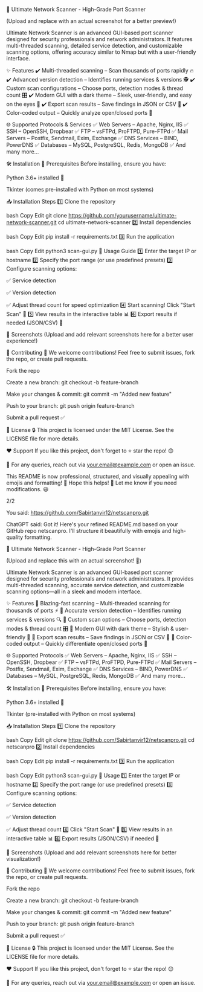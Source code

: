🚀 Ultimate Network Scanner - High-Grade Port Scanner

(Upload and replace with an actual screenshot for a better preview!)

Ultimate Network Scanner is an advanced GUI-based port scanner designed for security professionals and network administrators. It features multi-threaded scanning, detailed service detection, and customizable scanning options, offering accuracy similar to Nmap but with a user-friendly interface.

✨ Features
✔️ Multi-threaded scanning – Scan thousands of ports rapidly 🔥
✔️ Advanced version detection – Identifies running services & versions 🕵️
✔️ Custom scan configurations – Choose ports, detection modes & thread count 🎛️
✔️ Modern GUI with a dark theme – Sleek, user-friendly, and easy on the eyes 🌙
✔️ Export scan results – Save findings in JSON or CSV 📄
✔️ Color-coded output – Quickly analyze open/closed ports 🎨

🌐 Supported Protocols & Services
✅ Web Servers – Apache, Nginx, IIS
✅ SSH – OpenSSH, Dropbear
✅ FTP – vsFTPd, ProFTPD, Pure-FTPd
✅ Mail Servers – Postfix, Sendmail, Exim, Exchange
✅ DNS Services – BIND, PowerDNS
✅ Databases – MySQL, PostgreSQL, Redis, MongoDB
✅ And many more...

🛠 Installation
📌 Prerequisites
Before installing, ensure you have:

Python 3.6+ installed 🐍

Tkinter (comes pre-installed with Python on most systems)

📥 Installation Steps
1️⃣ Clone the repository

bash
Copy
Edit
git clone https://github.com/yourusername/ultimate-network-scanner.git
cd ultimate-network-scanner
2️⃣ Install dependencies

bash
Copy
Edit
pip install -r requirements.txt
3️⃣ Run the application

bash
Copy
Edit
python3 scan-gui.py
🚀 Usage Guide
1️⃣ Enter the target IP or hostname
2️⃣ Specify the port range (or use predefined presets)
3️⃣ Configure scanning options:

✅ Service detection

✅ Version detection

✅ Adjust thread count for speed optimization
4️⃣ Start scanning! Click "Start Scan" 🏁
5️⃣ View results in the interactive table 📊
6️⃣ Export results if needed (JSON/CSV) 💾

📸 Screenshots
(Upload and add relevant screenshots here for a better user experience!)

🤝 Contributing
🚀 We welcome contributions! Feel free to submit issues, fork the repo, or create pull requests.

Fork the repo

Create a new branch: git checkout -b feature-branch

Make your changes & commit: git commit -m "Added new feature"

Push to your branch: git push origin feature-branch

Submit a pull request ✅

📜 License
🔒 This project is licensed under the MIT License. See the LICENSE file for more details.

❤️ Support
If you like this project, don't forget to ⭐ star the repo! 😊

📧 For any queries, reach out via your.email@example.com or open an issue.

This README is now professional, structured, and visually appealing with emojis and formatting! 🚀 Hope this helps! 🎯 Let me know if you need modifications. 😃


2/2







You said:
https://github.com/Sabirtanvir12/netscanpro.git


ChatGPT said:
Got it! Here's your refined README.md based on your GitHub repo netscanpro. I'll structure it beautifully with emojis and high-quality formatting.

🚀 Ultimate Network Scanner - High-Grade Port Scanner

(Upload and replace this with an actual screenshot! 📸)

Ultimate Network Scanner is an advanced GUI-based port scanner designed for security professionals and network administrators. It provides multi-threaded scanning, accurate service detection, and customizable scanning options—all in a sleek and modern interface.

✨ Features
🔹 Blazing-fast scanning – Multi-threaded scanning for thousands of ports ⚡
🔹 Accurate version detection – Identifies running services & versions 🔍
🔹 Custom scan options – Choose ports, detection modes & thread count 🎛️
🔹 Modern GUI with dark theme – Stylish & user-friendly 🌙
🔹 Export scan results – Save findings in JSON or CSV 📄
🔹 Color-coded output – Quickly differentiate open/closed ports 🎨

🌐 Supported Protocols
✅ Web Servers – Apache, Nginx, IIS
✅ SSH – OpenSSH, Dropbear
✅ FTP – vsFTPd, ProFTPD, Pure-FTPd
✅ Mail Servers – Postfix, Sendmail, Exim, Exchange
✅ DNS Services – BIND, PowerDNS
✅ Databases – MySQL, PostgreSQL, Redis, MongoDB
✅ And many more...

🛠 Installation
📌 Prerequisites
Before installing, ensure you have:

Python 3.6+ installed 🐍

Tkinter (pre-installed with Python on most systems)

📥 Installation Steps
1️⃣ Clone the repository

bash
Copy
Edit
git clone https://github.com/Sabirtanvir12/netscanpro.git
cd netscanpro
2️⃣ Install dependencies

bash
Copy
Edit
pip install -r requirements.txt
3️⃣ Run the application

bash
Copy
Edit
python3 scan-gui.py
🚀 Usage
1️⃣ Enter the target IP or hostname
2️⃣ Specify the port range (or use predefined presets)
3️⃣ Configure scanning options:

✅ Service detection

✅ Version detection

✅ Adjust thread count
4️⃣ Click "Start Scan" 🏁
5️⃣ View results in an interactive table 📊
6️⃣ Export results (JSON/CSV) if needed 💾

📸 Screenshots
(Upload and add relevant screenshots here for better visualization!)

🤝 Contributing
🚀 We welcome contributions! Feel free to submit issues, fork the repo, or create pull requests.

Fork the repo

Create a new branch: git checkout -b feature-branch

Make your changes & commit: git commit -m "Added new feature"

Push to your branch: git push origin feature-branch

Submit a pull request ✅

📜 License
🔒 This project is licensed under the MIT License. See the LICENSE file for more details.

❤️ Support
If you like this project, don't forget to ⭐ star the repo! 😊

📧 For any queries, reach out via your.email@example.com or open an issue.
